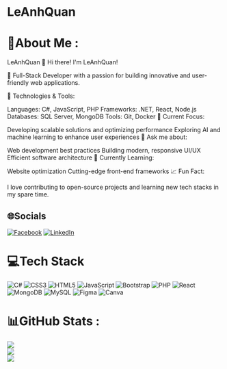 # LeAnhQuan

# 💫About Me :
LeAnhQuan
👋 Hi there! I'm LeAnhQuan!

🌟 Full-Stack Developer with a passion for building innovative and user-friendly web applications.

🔧 Technologies & Tools:

Languages: C#, JavaScript, PHP
Frameworks: .NET, React, Node.js
Databases: SQL Server, MongoDB
Tools: Git, Docker
🚀 Current Focus:

Developing scalable solutions and optimizing performance
Exploring AI and machine learning to enhance user experiences
💬 Ask me about:

Web development best practices
Building modern, responsive UI/UX
Efficient software architecture
🌱 Currently Learning:

Website optimization
Cutting-edge front-end frameworks
📈 Fun Fact: 

I love contributing to open-source projects and learning new tech stacks in my spare time.

## 🌐Socials
[![Facebook](https://img.shields.io/badge/Facebook-%231877F2.svg?logo=Facebook&logoColor=white)](https://facebook.com/https://www.facebook.com/share/z7TYrFNUWzwsk9L8/?mibextid=LQQJ4d) [![LinkedIn](https://img.shields.io/badge/LinkedIn-%230077B5.svg?logo=linkedin&logoColor=white)](https://linkedin.com/in/https://vn.linkedin.com/in/anh-qu%C3%A2n-l%C3%AA-aa74672ab) 

# 💻Tech Stack
![C#](https://img.shields.io/badge/c%23-%23239120.svg?style=for-the-badge&logo=c-sharp&logoColor=white) ![CSS3](https://img.shields.io/badge/css3-%231572B6.svg?style=for-the-badge&logo=css3&logoColor=white) ![HTML5](https://img.shields.io/badge/html5-%23E34F26.svg?style=for-the-badge&logo=html5&logoColor=white) ![JavaScript](https://img.shields.io/badge/javascript-%23323330.svg?style=for-the-badge&logo=javascript&logoColor=%23F7DF1E) ![Bootstrap](https://img.shields.io/badge/bootstrap-%23563D7C.svg?style=for-the-badge&logo=bootstrap&logoColor=white) ![PHP](https://img.shields.io/badge/php-%23777BB4.svg?style=for-the-badge&logo=php&logoColor=white) ![React](https://img.shields.io/badge/react-%2320232a.svg?style=for-the-badge&logo=react&logoColor=%2361DAFB) ![MongoDB](https://img.shields.io/badge/MongoDB-%234ea94b.svg?style=for-the-badge&logo=mongodb&logoColor=white) ![MySQL](https://img.shields.io/badge/mysql-%2300f.svg?style=for-the-badge&logo=mysql&logoColor=white) 	![Figma](https://img.shields.io/badge/figma-%23F24E1E.svg?style=for-the-badge&logo=figma&logoColor=white) ![Canva](https://img.shields.io/badge/Canva-%2300C4CC.svg?style=for-the-badge&logo=Canva&logoColor=white)
# 📊GitHub Stats :
![](https://github-readme-stats.vercel.app/api?username=LeAnhQuanAnLao&theme=radical&hide_border=false&include_all_commits=false&count_private=false)<br/>
![](https://github-readme-streak-stats.herokuapp.com/?user=LeAnhQuanAnLao&theme=radical&hide_border=false)<br/>
![](https://github-readme-stats.vercel.app/api/top-langs/?username=LeAnhQuanAnLao&theme=radical&hide_border=false&include_all_commits=false&count_private=false&layout=compact)

